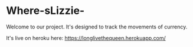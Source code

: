 # Where-sLizzie-

Welcome to our project. It's designed to track the movements of currency.

It's live on heroku here:
https://longlivethequeen.herokuapp.com/


